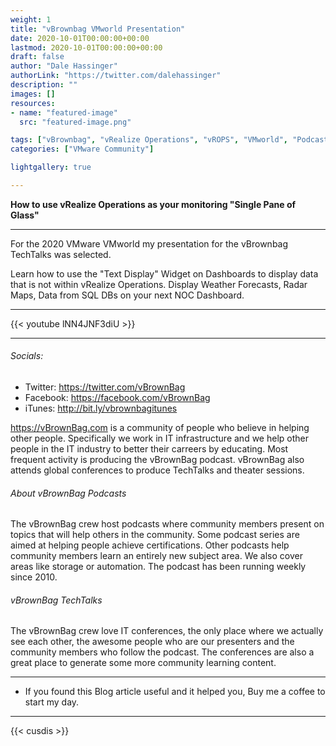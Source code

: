 ```yaml
---
weight: 1
title: "vBrownbag VMworld Presentation"
date: 2020-10-01T00:00:00+00:00
lastmod: 2020-10-01T00:00:00+00:00
draft: false
author: "Dale Hassinger"
authorLink: "https://twitter.com/dalehassinger"
description: ""
images: []
resources:
- name: "featured-image"
  src: "featured-image.png"

tags: ["vBrownbag", "vRealize Operations", "vROPS", "VMworld", "Podcast", "Dashboard"]
categories: ["VMware Community"]

lightgallery: true

---
```


**How to use vRealize Operations as your monitoring "Single Pane of Glass"**

<!--more-->

---

For the 2020 VMware VMworld my presentation for the vBrownbag TechTalks was selected.


Learn how to use the "Text Display" Widget on Dashboards to display data that is not within vRealize Operations. Display Weather Forecasts, Radar Maps, Data from SQL DBs on your next NOC Dashboard.  

---

{{< youtube lNN4JNF3diU >}}

---

###### Socials:  

* Twitter: https://twitter.com/vBrownBag
* Facebook: https://facebook.com/vBrownBag
* iTunes: http://bit.ly/vbrownbagitunes

https://vBrownBag.com is a community of people who believe in helping other people. Specifically we work in IT infrastructure and we help other people in the IT industry to better their carreers by educating. Most frequent activity is producing the vBrownBag podcast. vBrownBag also attends global conferences to produce TechTalks and theater sessions.

###### About vBrownBag Podcasts  

The vBrownBag crew host podcasts where community members present on topics that will help others in the community. Some podcast series are aimed at helping people achieve certifications. 
 Other podcasts help community members learn an entirely new subject area. We also cover areas like storage or automation. The podcast has been running weekly since 2010.

###### vBrownBag TechTalks  

The vBrownBag crew love IT conferences, the only place where we actually see each other, the awesome people who are our presenters and the community members who follow the podcast. The conferences are also a great place to generate some more community learning content. 

---

* If you found this Blog article useful and it helped you, Buy me a coffee to start my day.  

<center>
<script type="text/javascript" src="https://cdnjs.buymeacoffee.com/1.0.0/button.prod.min.js" data-name="bmc-button" data-slug="dalehassinger" data-color="#FFDD00" data-emoji=""  data-font="Cookie" data-text="Buy me a coffee" data-outline-color="#000000" data-font-color="#000000" data-coffee-color="#ffffff" ></script>
</center>

---

{{< cusdis >}}